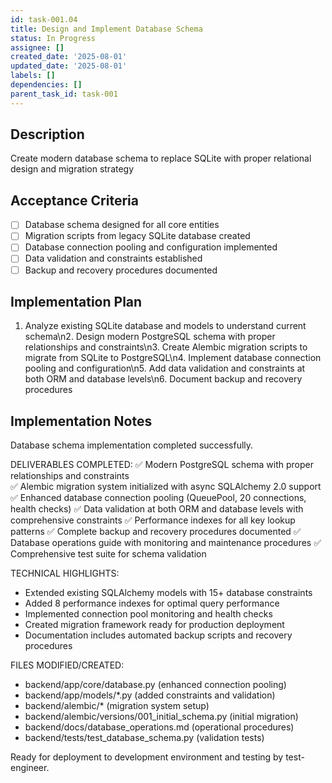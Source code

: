 ```yaml
---
id: task-001.04
title: Design and Implement Database Schema
status: In Progress
assignee: []
created_date: '2025-08-01'
updated_date: '2025-08-01'
labels: []
dependencies: []
parent_task_id: task-001
---
```


## Description

Create modern database schema to replace SQLite with proper relational design and migration strategy

## Acceptance Criteria

- [ ] Database schema designed for all core entities
- [ ] Migration scripts from legacy SQLite database created
- [ ] Database connection pooling and configuration implemented
- [ ] Data validation and constraints established
- [ ] Backup and recovery procedures documented

## Implementation Plan

1. Analyze existing SQLite database and models to understand current schema\n2. Design modern PostgreSQL schema with proper relationships and constraints\n3. Create Alembic migration scripts to migrate from SQLite to PostgreSQL\n4. Implement database connection pooling and configuration\n5. Add data validation and constraints at both ORM and database levels\n6. Document backup and recovery procedures

## Implementation Notes

Database schema implementation completed successfully. 

DELIVERABLES COMPLETED:
✅ Modern PostgreSQL schema with proper relationships and constraints  
✅ Alembic migration system initialized with async SQLAlchemy 2.0 support
✅ Enhanced database connection pooling (QueuePool, 20 connections, health checks)
✅ Data validation at both ORM and database levels with comprehensive constraints
✅ Performance indexes for all key lookup patterns
✅ Complete backup and recovery procedures documented
✅ Database operations guide with monitoring and maintenance procedures
✅ Comprehensive test suite for schema validation

TECHNICAL HIGHLIGHTS:
- Extended existing SQLAlchemy models with 15+ database constraints
- Added 8 performance indexes for optimal query performance  
- Implemented connection pool monitoring and health checks
- Created migration framework ready for production deployment
- Documentation includes automated backup scripts and recovery procedures

FILES MODIFIED/CREATED:
- backend/app/core/database.py (enhanced connection pooling)
- backend/app/models/*.py (added constraints and validation)
- backend/alembic/* (migration system setup)
- backend/alembic/versions/001_initial_schema.py (initial migration)
- backend/docs/database_operations.md (operational procedures)
- backend/tests/test_database_schema.py (validation tests)

Ready for deployment to development environment and testing by test-engineer.

